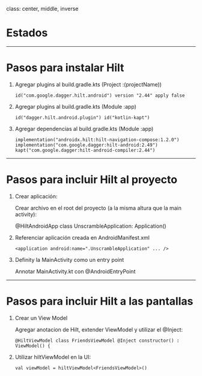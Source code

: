 class: center, middle, inverse

# Estados

---
# Pasos para instalar Hilt

1. Agregar plugins al build.gradle.kts (Project :(projectName))

    `id("com.google.dagger.hilt.android") version "2.44" apply false`

2. Agregar plugins al build.gradle.kts (Module :app)

    `id("dagger.hilt.android.plugin")
    id("kotlin-kapt")`

3. Agregar dependencias al build.gradle.kts (Module :app)

    `implementation("androidx.hilt:hilt-navigation-compose:1.2.0")
    implementation("com.google.dagger:hilt-android:2.49")
    kapt("com.google.dagger:hilt-android-compiler:2.44")`

---
# Pasos para incluir Hilt al proyecto

1. Crear aplicación:

    Crear archivo en el root del proyecto (a la misma altura que la main activity):
   
    @HiltAndroidApp
    class UnscrambleApplication: Application()

3. Referenciar aplicación creada en AndroidManifest.xml

    `<application
      android:name=".UnscrambleApplication" ... />`

4. Definity la MainActivity como un entry point

   Annotar MainActivity.kt con @AndroidEntryPoint

---
# Pasos para incluir Hilt a las pantallas

1. Crear un View Model

   Agregar anotacion de Hilt, extender ViewModel y utilizar el @Inject:

   `@HiltViewModel
   class FriendsViewModel @Inject constructor() : ViewModel() {`

2. Utilizar hiltViewModel en la UI:

   `val viewModel = hiltViewModel<FriendsViewModel>()`
